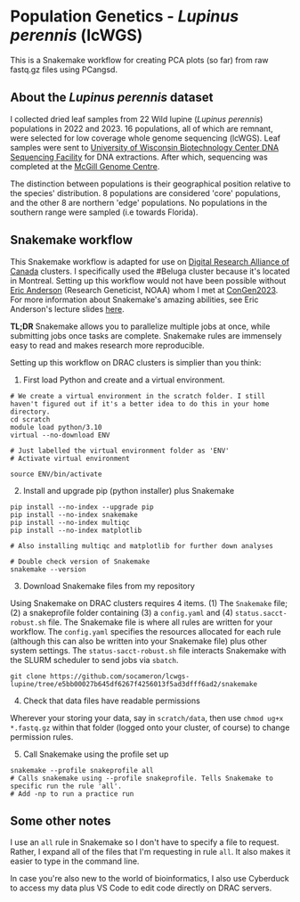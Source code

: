# Population Genetics - _Lupinus perennis_ (lcWGS)

This is a Snakemake workflow for creating PCA plots (so far) from raw fastq.gz files using PCangsd. 

## About the _Lupinus perennis_ dataset

I collected dried leaf samples from 22 Wild lupine (_Lupinus perennis_) populations in 2022 and 2023. 16 populations, all of which are remnant, were selected for low coverage whole genome sequencing (lcWGS).
Leaf samples were sent to [University of Wisconsin Biotechnology Center DNA Sequencing Facility](https://dnaseq.biotech.wisc.edu/) for DNA extractions. After which, sequencing was completed at the [McGill Genome Centre](https://www.mcgillgenomecentre.ca/). 

The distinction between populations is their geographical position relative to the species' distribution. 8 populations are considered 'core' populations, and the other 8 are northern 'edge' populations. No populations in the southern range were sampled (i.e towards Florida). 

## Snakemake workflow

This Snakemake workflow is adapted for use on [Digital Research Alliance of Canada](alliancecan.ca/en) clusters. I specifically used the #Beluga cluster because it's located in Montreal. Setting up this workflow would not have been possible without [Eric Anderson](https://github.com/eriqande/mega-lcwgs-pw-fst-snakeflow) (Research Geneticist, NOAA) whom I met at [ConGen2023](https://www.umt.edu/ces/conferences/congen/). For more information about Snakemake's amazing abilities, see Eric Anderson's lecture slides [here](https://eriqande.github.io/con-gen-2023/slides/snake-slides.html#/section). 

**TL;DR** Snakemake allows you to parallelize multiple jobs at once, while submitting jobs once tasks are complete. Snakemake rules are immensely easy to read and makes research more reproducible.

Setting up this workflow on DRAC clusters is simplier than you think:

1. First load Python and create and a virtual environment.

```
# We create a virtual environment in the scratch folder. I still haven't figured out if it's a better idea to do this in your home directory.
cd scratch 
module load python/3.10
virtual --no-download ENV

# Just labelled the virtual environment folder as 'ENV'
# Activate virtual environment

source ENV/bin/activate
```

2. Install and upgrade pip (python installer) plus Snakemake

```
pip install --no-index --upgrade pip
pip install --no-index snakemake
pip install --no-index multiqc
pip install --no-index matplotlib

# Also installing multiqc and matplotlib for further down analyses

# Double check version of Snakemake
snakemake --version
```
3. Download Snakemake files from my repository

Using Snakemake on DRAC clusters requires 4 items. (1) The `Snakemake` file; (2) a snakeprofile folder containing (3) a `config.yaml` and (4) `status.sacct-robust.sh` file. The Snakemake file is where all rules are written for your workflow. The `config.yaml` specifies the resources allocated for each rule (although this can also be written into your Snakemake file) plus other system settings. The `status-sacct-robust.sh` file interacts Snakemake with the SLURM scheduler to send jobs via `sbatch`. 

```
git clone https://github.com/socameron/lcwgs-lupine/tree/e5bb00027b645df6267f4256013f5ad3dfff6ad2/snakemake
```

4. Check that data files have readable permissions

Wherever your storing your data, say in `scratch/data`, then use `chmod ug+x *.fastq.gz` within that folder (logged onto your cluster, of course) to change permission rules. 

5. Call Snakemake using the profile set up

```
snakemake --profile snakeprofile all
# Calls snakemake using --profile snakeprofile. Tells Snakemake to specific run the rule 'all'.
# Add -np to run a practice run
```

## Some other notes

I use an `all` rule in Snakemake so I don't have to specify a file to request. Rather, I expand all of the files that I'm requesting in rule `all`. It also makes it easier to type in the command line.

In case you're also new to the world of bioinformatics, I also use Cyberduck to access my data plus VS Code to edit code directly on DRAC servers.  




